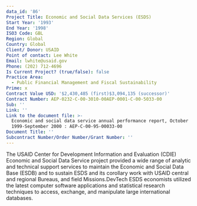 ```yaml
---
data_id: '86'
Project Title: Economic and Social Data Services (ESDS)
Start Year: '1993'
End Year: '1998'
ISO3 Code: GBL
Region: Global
Country: Global
Client/ Donor: USAID
Point of contact: Lee White
Email: lwhite@usaid.gov
Phone: (202) 712-4696
Is Current Project? (true/false): false
Practice Area:
  - Public Financial Management and Fiscal Sustainability
Prime: x
Contract Value USD: '$2,430,485 (first)$3,094,135 (successor)'
Contract Number: AEP-0232-C-00-3010-00AEP-0001-C-00-5033-00
Sub: ''
Link: ''
Link to the document file: >-
  Economic and social data service annual performance report, October
  1999-September 2000 : AEP-C-00-95-00033-00
Document Title: ''
Subcontract Number/Order Number/Grant Number: ''
---
```


The USAID Center for Development Information and Evaluation (CDIE) Economic and Social Data Service project provided a wide range of analytic and technical support services to maintain the Economic and Social Data Base (ESDB) and to sustain ESDS and its corollary work with USAID central and regional Bureaus, and field Missions.DevTech ESDS economists utilized the latest computer software applications and statistical research techniques to access, exchange, and manipulate large international databases.